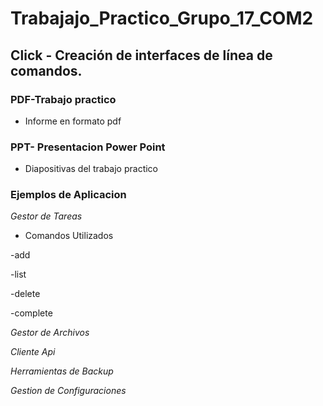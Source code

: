 # Trabajajo_Practico_Grupo_17_COM2

## Click - Creación de interfaces de línea de comandos.

### PDF-Trabajo practico
+ Informe en formato pdf 

### PPT- Presentacion Power Point
+ Diapositivas del trabajo practico

### Ejemplos de Aplicacion

*Gestor de Tareas*
+ Comandos Utilizados
  
-add

-list

-delete 

-complete 


*Gestor de Archivos*

*Cliente Api*

*Herramientas de Backup*

*Gestion de Configuraciones*

